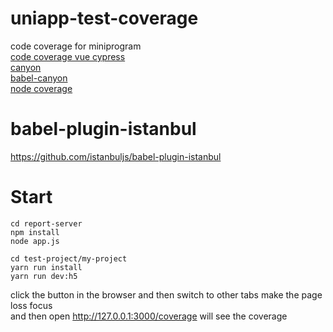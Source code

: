 # uniapp-test-coverage
code coverage for miniprogram           
[code coverage vue cypress](https://vuejsdevelopers.com/2020/07/20/code-coverage-vue-cypress/)               
[canyon](https://github.com/canyon-project/canyon)                
[babel-canyon](https://github.com/canyon-project/babel-plugin-canyon)           
[node coverage](https://github.com/gotwarlost/istanbul-middleware)                                           

# babel-plugin-istanbul     
https://github.com/istanbuljs/babel-plugin-istanbul      

# Start
```shell
cd report-server
npm install         
node app.js
```
```shell        
cd test-project/my-project
yarn run install
yarn run dev:h5     
```
click the button in the browser and then switch to other tabs make the page loss focus              
and then open http://127.0.0.1:3000/coverage will see the coverage                    